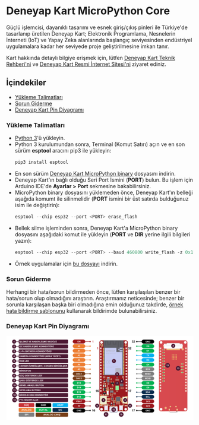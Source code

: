 # Deneyap Kart MicroPython Core
Güçlü işlemcisi, dayanıklı tasarımı ve esnek giriş/çıkış pinleri ile Türkiye'de tasarlanıp üretilen Deneyap Kart; Elektronik Programlama, Nesnelerin İnterneti (IoT) ve Yapay Zeka alanlarında başlangıç seviyesinden endüstriyel uygulamalara kadar her seviyede proje geliştirilmesine imkan tanır.

Kart hakkında detaylı bilgiye erişmek için, lütfen [Deneyap Kart Teknik Rehberi'ni](https://docs.deneyapkart.org/#deneyap-kart) ve [Deneyap Kart Resmi İnternet Sitesi'ni](https://deneyapkart.org) ziyaret ediniz. 

## İçindekiler
- [Yükleme Talimatları](#yükleme-talimatları)
- [Sorun Giderme](#sorun-giderme)
- [Deneyap Kart Pin Diyagramı](#deneyap-kart-pin-diyagramı)

### Yükleme Talimatları
- [Python 3](https://www.python.org/downloads/)'ü yükleyin.
- Python 3 kurulumundan sonra, Terminal (Komut Satırı) açın ve en son sürüm **esptool** aracını pip3 ile yükleyin:
  ```python
  pip3 install esptool
  ```
- En son sürüm [Deneyap Kart MicroPython binary](https://github.com/deneyapkart/deneyapkart-micropython-core/releases/download/1.0.0/deneyapkart_micropython_v1.0.0.bin) dosyasını indirin.
- Deneyap Kart'ın bağlı olduğu Seri Port İsmini (**PORT**) bulun. Bu işlem için Arduino IDE'de **Ayarlar > Port** sekmesine bakabilirsiniz.
- MicroPython binary dosyasını yüklemeden önce, Deneyap Kart'ın belleği aşağıda komumt ile silinmelidir (**PORT** ismini bir üst satırda bulduğunuz isim ile değiştirin):
  ```python
  esptool --chip esp32 --port <PORT> erase_flash
  ```
- Bellek silme işleminden sonra, Deneyap Kart'a MicroPython binary dosyasını aşağıdaki komut ile yükleyin (**PORT** ve **DIR** yerine ilgili bilgileri yazın):
  ```python
  esptool --chip esp32 --port <PORT> --baud 460800 write_flash -z 0x1000 <DIR (Deneyap Kart MicroPython binary dosya yolu)>
  ```
- Örnek uygulamalar için [bu dosyayı](https://github.com/deneyapkart/deneyapkart-micropython-core/releases/download/1.0.0/micropython_examples.rar) indirin.

### Sorun Giderme
Herhangi bir hata/sorun bildirmeden önce, lütfen karşılaşılan benzer bir hata/sorun olup olmadığını araştırın. Araştırmanız neticesinde; benzer bir sorunla karşılaşan başka biri olmadığına emin olduğunuz takdirde, [örnek hata bildirme şablonunu](../../.github/ISSUE_TEMPLATE/bug_report_tr.md) kullanarak bildirimde bulunabilirsiniz.  

### Deneyap Kart Pin Diyagramı
![PinoutTR](DeneyapKartPinout_mpv1.0.png)

